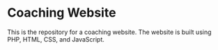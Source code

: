 # Coaching Website

This is the repository for a coaching website. The website is built using PHP, HTML, CSS, and JavaScript.

